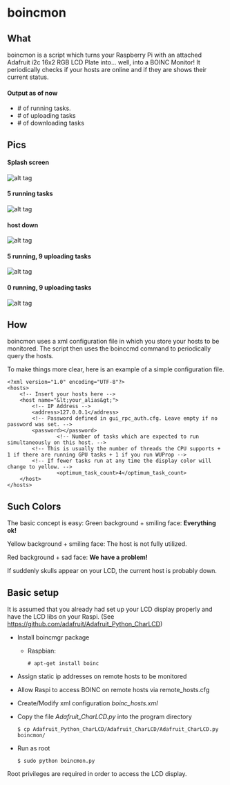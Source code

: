 boincmon
========

What
----
boincmon is a script which turns your Raspberry Pi with an attached Adafruit i2c 16x2 RGB LCD Plate into... well, into a BOINC Monitor! It periodically checks if your hosts are online and if they are shows their current status.
#### Output as of now
* \# of running tasks.
* \# of uploading tasks
* \# of downloading tasks

Pics
----
#### Splash screen
![alt tag](https://pbs.twimg.com/media/CL0OIyWWwAIeU6j.jpg)
#### 5 running tasks
![alt tag](https://pbs.twimg.com/media/CL0OI1NWoAABngj.jpg)
#### host down
![alt tag](https://pbs.twimg.com/media/CL0OIVMWwAEMB2s.jpg)
#### 5 running, 9 uploading tasks
![alt tag](https://pbs.twimg.com/media/CL0OI3hWwAAt_DS.jpg)
#### 0 running, 9 uploading tasks
![alt tag](https://pbs.twimg.com/media/CL0OPTdWgAArQh-.jpg)

How
---
boincmon uses a xml configuration file in which you store your hosts to be monitored.
The script then uses the boinccmd command to periodically query the hosts.

To make things more clear, here is an example of a simple configuration file.
```
<?xml version="1.0" encoding="UTF-8"?>
<hosts>
	<!-- Insert your hosts here -->
	<host name="&lt;your_alias&gt;">
		<!-- IP Address -->
		<address>127.0.0.1</address>
		<!-- Password defined in gui_rpc_auth.cfg. Leave empty if no password was set. -->
		<password></password>
                <!-- Number of tasks which are expected to run simultaneously on this host. -->
		<!-- This is usually the number of threads the CPU supports + 1 if there are running GPU tasks + 1 if you run WUProp -->
		<!-- If fewer tasks run at any time the display color will change to yellow. -->
                <optimum_task_count>4</optimum_task_count>
	</host>
</hosts>
```

Such Colors
-----------
The basic concept is easy: 
Green background + smiling face: **Everything ok!**

Yellow background + smiling face: The host is not fully utilized.

Red background + sad face: **We have a problem!**

If suddenly skulls appear on your LCD, the current host is probably down.

Basic setup
-----------
It is assumed that you already had set up your LCD display properly and have the LCD libs on your Raspi. (See <https://github.com/adafruit/Adafruit_Python_CharLCD>)

* Install boincmgr package
    * Raspbian: 

        `# apt-get install boinc`

* Assign static ip addresses on remote hosts to be monitored
* Allow Raspi to access BOINC on remote hosts via remote_hosts.cfg
* Create/Modify xml configuration _boinc_hosts.xml_
* Copy the file _Adafruit_CharLCD.py_ into the program directory

    `$ cp Adafruit_Python_CharLCD/Adafruit_CharLCD/Adafruit_CharLCD.py boincmon/`
    
* Run as root

    `$ sudo python boincmon.py`
    
Root privileges are required in order to access the LCD display.

